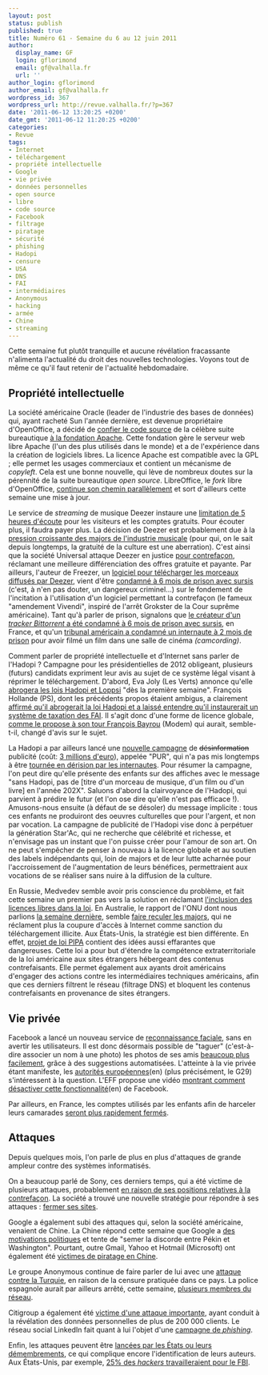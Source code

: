 ```yaml
---
layout: post
status: publish
published: true
title: Numéro 61 - Semaine du 6 au 12 juin 2011
author:
  display_name: GF
  login: gflorimond
  email: gf@valhalla.fr
  url: ''
author_login: gflorimond
author_email: gf@valhalla.fr
wordpress_id: 367
wordpress_url: http://revue.valhalla.fr/?p=367
date: '2011-06-12 13:20:25 +0200'
date_gmt: '2011-06-12 11:20:25 +0200'
categories:
- Revue
tags:
- Internet
- téléchargement
- propriété intellectuelle
- Google
- vie privée
- données personnelles
- open source
- libre
- code source
- Facebook
- filtrage
- piratage
- sécurité
- phishing
- Hadopi
- censure
- USA
- DNS
- FAI
- intermédiaires
- Anonymous
- hacking
- armée
- Chine
- streaming
---
```

<p>Cette semaine fut plutôt tranquille et aucune révélation fracassante n'alimenta l'actualité du droit des nouvelles technologies. Voyons tout de même ce qu'il faut retenir de l'actualité hebdomadaire.</p>
<h2>Propriété intellectuelle</h2>
<p>La société américaine Oracle (leader de l'industrie des bases de données) qui, ayant racheté Sun l'année dernière, est devenue propriétaire d'OpenOffice, a décidé de <a href="http://www.pcinpact.com/actu/news/63944-oracle-openoffice-libreoffice-apache-document-foundation.htm">confier le code source</a> de la célèbre suite bureautique <a href="http://www.zdnet.fr/actualites/oracle-confie-openoffice-a-la-fondation-apache-39761400.htm">à la fondation Apache</a>. Cette fondation gère le serveur web libre Apache (l'un des plus utilisés dans le monde) et a de l'expérience dans la création de logiciels libres. La licence Apache est compatible avec la GPL ; elle permet les usages commerciaux et contient un mécanisme de <i>copyleft</i>. Cela est une bonne nouvelle, qui lève de nombreux doutes sur la pérennité de la suite bureautique <i>open source</i>. LibreOffice, le <i>fork</i> libre d'OpenOffice, <a href="http://www.silicon.fr/libreoffice-stimule-par-la-liberation-dopenoffice-org-53008.html">continue son chemin parallèlement</a> et sort d'ailleurs cette semaine une mise à jour. </p>
<p>Le service de <i>streaming</i> de musique Deezer instaure une <a href="http://www.pcinpact.com/actu/news/63949-deezer-limitation-ecoute-musique-streaming.htm">limitation de 5 heures d'écoute</a> pour les visiteurs et les comptes gratuits. Pour écouter plus, il faudra payer plus. La décision de Deezer est probablement due à la <a href="http://www.silicon.fr/deezer-met-fin-au-tout-gratuit-de-la-musique-en-ligne-53223.html">pression croissante des majors de l'industrie musicale</a> (pour qui, on le sait depuis longtemps, la gratuité de la culture est une aberration). C'est ainsi que la société Universal attaque Deezer en justice <a href="http://t.co/aZBcLFn">pour contrefaçon</a>, réclamant une meilleure différenciation des offres gratuite et payante. Par ailleurs, l'auteur de Freezer, un <a href="http://www.pcinpact.com/actu/news/64045-freezer-deezer-scpp-sacem.htm">logiciel pour télécharger les morceaux diffusés par Deezer</a>, vient d'être <a href="http://www.zdnet.fr/actualites/six-mois-de-prison-avec-sursis-pour-l-auteur-du-logiciel-freezer-39761552.htm">condamné à 6 mois de prison avec sursis</a> (c'est, à n'en pas douter, un dangereux criminel...) sur le fondement de l'incitation à l'utilisation d'un logiciel permettant la contrefaçon (le fameux "amendement Vivendi", inspiré de l'arrêt Grokster de la Cour suprême américaine). Tant qu'à parler de prison, signalons que <a href="http://www.numerama.com/magazine/18995-le-createur-de-mamietracker-condamne-a-six-mois-de-prison-avec-sursis.html">le créateur d'un <i>tracker Bittorrent</i> a été condamné à 6 mois de prison avec sursis</a>, en France, et qu'un <a href="http://www.numerama.com/magazine/18985-2-mois-de-prison-pour-avoir-enregistre-un-film-au-cinema.html">tribunal américain a condamné un internaute à 2 mois de prison</a> pour avoir filmé un film dans une salle de cinéma <i>(camcording)</i>.</p>
<p>Comment parler de propriété intellectuelle et d'Internet sans parler de l'Hadopi ? Campagne pour les présidentielles de 2012 obligeant, plusieurs (futurs) candidats expriment leur avis au sujet de ce système légal visant à réprimer le téléchargement. D'abord, Eva Joly (Les Verts) annonce qu'elle <a href="http://www.numerama.com/magazine/19007-eva-joly-abrogera-hadopi-et-loppsi-34des-la-premiere-semaine34.html">abrogera les lois Hadopi et Loppsi</a> "dès la première semaine". François Hollande (PS), dont les précédents propos étaient ambigus, a clairement <a href="http://www.pcinpact.com/actu/news/63950-hadopi-francois-hollande-taxe-fai.htm">affirmé qu'il abrogerait la loi Hadopi et a laissé entendre qu'il instaurerait un système de taxation des FAI</a>. Il s'agit donc d'une forme de licence globale, <a href="http://www.numerama.com/magazine/19018-francois-bayrou-34travaille-sur-une-idee-de-licence-globale34.html">comme le propose à son tour François Bayrou</a> (Modem) qui aurait, semble-t-il, changé d'avis sur le sujet.</p>
<p>La Hadopi a par ailleurs lancé une <a href="http://www.zdnet.fr/actualites/hadopi-400-000-avertissements-et-un-systeme-rustique-peu-automatise-39761438.htm#xtor=123456">nouvelle campagne</a> de <s>désinformation</s> publicité (coût: <a href="http://www.numerama.com/magazine/18976-decouvrez-la-campagne-de-pub-hadopi-a-3-millions-d-euros.html">3 millions d'euro</a>), appelée "PUR", qui n'a pas mis longtemps à être <a href="http://www.pcinpact.com/actu/news/63976-hadopi-concours-pastiche-detournement.htm">tournée en dérision par les internautes</a>. Pour résumer la campagne, l'on peut dire qu'elle présente des enfants sur des affiches avec le message "sans Hadopi, pas de [titre d'un morceau de musique, d'un film ou d'un livre] en l'année 202X". Saluons d'abord la clairvoyance de l'Hadopi, qui parvient à prédire le futur (et l'on ose dire qu'elle n'est pas efficace !). Amusons-nous ensuite (à défaut de se désoler) du message implicite : tous ces enfants ne produiront des oeuvres culturelles que pour l'argent, et non par vocation. La campagne de publicité de l'Hadopi vise donc à perpétuer la génération Star'Ac, qui ne recherche que célébrité et richesse, et n'envisage pas un instant que l'on puisse créer pour l'amour de son art. On ne peut s'empêcher de penser à nouveau à la licence globale et au soutien des labels indépendants qui, loin de majors et de leur lutte acharnée pour l'accroissement de l'augmentation de leurs bénéfices, permettraient aux vocations de se réaliser sans nuire à la diffusion de la culture.</p>
<p>En Russie, Medvedev semble avoir pris conscience du problème, et fait cette semaine un premier pas vers la solution en réclamant <a href="http://www.numerama.com/magazine/19009-la-russie-envisage-d-inserer-les-licences-libres-dans-la-loi.html">l'inclusion des licences libres dans la loi</a>. En Australie, le rapport de l'ONU dont nous parlions <a href="http://revue.valhalla.fr/numeros/60/">la semaine dernière</a>, semble <a href="http://www.numerama.com/magazine/18973-le-rapport-anti-hadopi-de-l-onu-fait-reculer-les-lobbys-en-australie.html">faire reculer les majors</a>, qui ne réclament plus la coupure d'accès à Internet comme sanction du téléchargement illicite. Aux États-Unis, la stratégie est bien différente. En effet, <a href="http://www.pcinpact.com/actu/news/64023-pipa-protect-ip-act-us.htm">projet de loi PIPA</a> contient des idées aussi effarantes que dangereuses. Cette loi a pour but d'étendre la compétence extraterritoriale de la loi américaine aux sites étrangers hébergeant des contenus contrefaisants. Elle permet également aux ayants droit américains d'engager des actions contre les intermédiaires techniques américains, afin que ces derniers filtrent le réseau (filtrage DNS) et bloquent les contenus contrefaisants en provenance de sites étrangers.</p>
<h2>Vie privée</h2>
<p>Facebook a lancé un nouveau service de <a href="http://www.lemondeinformatique.fr/actualites/lire-facebook-active-la-reconnaissance-faciale-par-defaut-33910.html">reconnaissance faciale</a>, sans en avertir les utilisateurs. Il est donc désormais possible de "taguer" (c'est-à-dire associer un nom à une photo) les photos de ses amis <a href="http://www.silicon.fr/facebook-automatise-la-reconnaissance-faciale-aux-depens-de-la-vie-privee-53421.html">beaucoup plus facilement</a>, grâce à des suggestions automatisées. L'atteinte à la vie privée étant manifeste, les <a href="http://arstechnica.com/tech-policy/news/2011/06/eu-regulators-scrutinize-facebooks-facial-recognition-feature.ars">autorités européennes</a><span class="lang">(en)</span> (plus précisément, le G29) s'intéressent à la question. L'EFF propose une vidéo <a href="https://www.eff.org/deeplinks/2011/06/how-disable-facebooks-facial-recognition-feature">montrant comment désactiver cette fonctionnalité</a><span class="lang">(en)</span> de Facebook.</p>
<p>Par ailleurs, en France, les comptes utilisés par les enfants afin de harceler leurs camarades <a href="http://www.pcinpact.com/actu/news/64004-cyber-harcelement-eleves-compte-facebook.htm">seront plus rapidement fermés</a>.</p>
<h2>Attaques</h2>
<p>Depuis quelques mois, l'on parle de plus en plus d'attaques de grande ampleur contre des systèmes informatisés. </p>
<p>On a beaucoup parlé de Sony, ces derniers temps, qui a été victime de plusieurs attaques, probablement <a href="http://www.lemondeinformatique.fr/actualites/lire-pourquoi-les-hackers-s-acharnent-contre-sony-33881.html">en raison de ses positions relatives à la contrefaçon</a>. La société a trouvé une nouvelle stratégie pour répondre à ses attaques : <a href="http://www.silicon.fr/face-au-piratage-sony-a-la-solution-fermer-ses-sites-53351.html">fermer ses sites</a>. </p>
<p>Google a également subi des attaques qui, selon la société américaine, venaient de Chine. La Chine répond cette semaine que Google a <a href="http://www.numerama.com/magazine/19027-piratage-google-accuse-d-avoir-des-motivations-politiques.html">des motivations politiques</a> et tente de "semer la discorde entre Pékin et Washington". Pourtant, outre Gmail, Yahoo et Hotmail (Microsoft) ont également été <a href="http://www.silicon.fr/yahoo-mail-et-hotmail-egalement-pirates-par-la-chine-53142.html">victimes de piratage en Chine</a>. </p>
<p>Le groupe Anonymous continue de faire parler de lui avec une <a href="http://www.lemondeinformatique.fr/actualites/lire-anonymous-attaque-la-turquie-pour-denoncer-le-filtrage-du-net-33934.html">attaque contre la Turquie</a>, en raison de la censure pratiquée dans ce pays. La police espagnole aurait par ailleurs arrêté, cette semaine, <a href="http://t.co/lvc5B28">plusieurs membres du réseau</a>.</p>
<p>Citigroup a également été <a href="http://www.silicon.fr/210-000-clients-de-citigroup-vises-par-une-cyber-attaque-53619.html">victime d'une attaque importante</a>, ayant conduit à la révélation des données personnelles de plus de 200 000 clients. Le réseau social LinkedIn fait quant à lui l'objet d'une <a href="http://www.zdnet.fr/actualites/linkedin-victime-d-une-vaste-attaque-de-phishing-39761581.htm">campagne de <i>phishing</i></a>.</p>
<p>Enfin, les attaques peuvent être <a href="http://www.lemondeinformatique.fr/actualites/lire-cyber-attaques-les-ripostes-militaires-en-question-33882.html">lancées par les États ou leurs démembrements</a>, ce qui complique encore l'identification de leurs auteurs. Aux États-Unis, par exemple, <a href="http://www.zdnet.fr/actualites/au-etats-unis-25-des-hackers-renseigneraient-le-fbi-39761464.htm">25% des <i>hackers</i> travailleraient pour le FBI</a>.</p>
